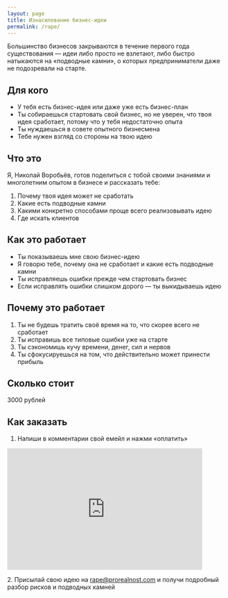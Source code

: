 ```yaml
---
layout: page
title: Изнасилование бизнес-идеи
permalink: /rape/
---
```


Большинство бизнесов закрываются в течение первого года существования — идеи либо просто не взлетают, либо быстро натыкаются на «подводные камни», о которых предприниматели даже не подозревали на старте.

## Для кого

* У тебя есть бизнес-идея или даже уже есть бизнес-план
* Ты собираешься стартовать свой бизнес, но не уверен, что твоя идея сработает, потому что у тебя недостаточно опыта
* Ты нуждаешься в совете опытного бизнесмена
* Тебе нужен взгляд со стороны на твою идею

## Что это

Я, Николай Воробьёв, готов поделиться с тобой своими знаниями и многолетним опытом в бизнесе и рассказать тебе:

1. Почему твоя идея может не сработать
2. Какие есть подводные камни
3. Какими конкретно способами проще всего реализовывать идею
4. Где искать клиентов

## Как это работает

* Ты показываешь мне свою бизнес-идею
* Я говорю тебе, почему она не сработает и какие есть подводные камни
* Ты исправляешь ошибки прежде чем стартовать бизнес
* Если исправлять ошибки слишком дорого — ты выкидываешь идею

## Почему это работает

1. Ты не будешь тратить своё время на то, что скорее всего не сработает
2. Ты исправишь все типовые ошибки уже на старте
3. Ты сэкономишь кучу времени, денег, сил и нервов
4. Ты сфокусируешься на том, что действительно может принести прибыль

## Сколько стоит

3000 рублей

## Как заказать

1. Напиши в комментарии свой емейл и нажми «оплатить»

<iframe frameborder="0" allowtransparency="true" scrolling="no" src="https://money.yandex.ru/embed/shop.xml?account=41001469914505&quickpay=shop&payment-type-choice=on&writer=seller&targets=%D0%98%D0%B7%D0%BD%D0%B0%D1%81%D0%B8%D0%BB%D0%BE%D0%B2%D0%B0%D0%BD%D0%B8%D0%B5+%D0%B1%D0%B8%D0%B7%D0%BD%D0%B5%D1%81-%D0%B8%D0%B4%D0%B5%D0%B8&default-sum=3000&button-text=01&comment=on&hint=%D0%90%D0%B4%D1%80%D0%B5%D1%81+%D0%BF%D0%BE%D1%87%D1%82%D1%8B%2C+%D1%81+%D0%BA%D0%BE%D1%82%D0%BE%D1%80%D0%BE%D0%B3%D0%BE+%D0%BF%D1%80%D0%B8%D0%B4%D1%91%D1%82+%D0%B1%D0%B8%D0%B7%D0%BD%D0%B5%D1%81-%D0%B8%D0%B4%D0%B5%D1%8F+%D0%BD%D0%B0+%D0%B8%D0%B7%D0%BD%D0%B0%D1%81%D0%B8%D0%BB%D0%BE%D0%B2%D0%B0%D0%BD%D0%B8%D0%B5&successURL=" width="450" height="280"></iframe>

2\. Присылай свою идею на [rape@prorealnost.com](mailto:rape@prorealnost.com) и получи подробный разбор рисков и подводных камней 